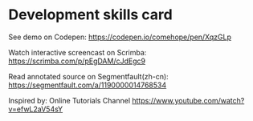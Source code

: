 # Development skills card

See demo on Codepen: https://codepen.io/comehope/pen/XqzGLp

Watch interactive screencast on Scrimba: https://scrimba.com/p/pEgDAM/cJdEgc9

Read annotated source on Segmentfault(zh-cn): https://segmentfault.com/a/1190000014768534

Inspired by: Online Tutorials Channel https://www.youtube.com/watch?v=efwL2aV54sY
